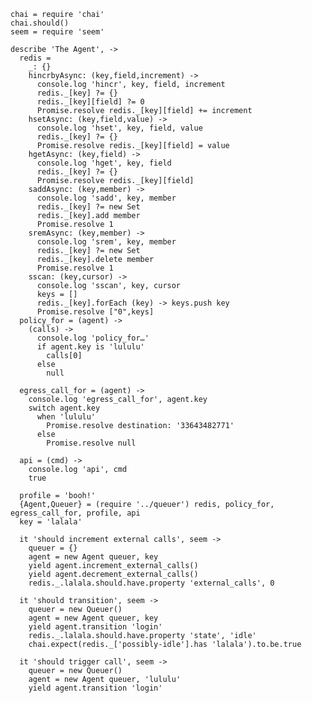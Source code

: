     chai = require 'chai'
    chai.should()
    seem = require 'seem'

    describe 'The Agent', ->
      redis =
        _: {}
        hincrbyAsync: (key,field,increment) ->
          console.log 'hincr', key, field, increment
          redis._[key] ?= {}
          redis._[key][field] ?= 0
          Promise.resolve redis._[key][field] += increment
        hsetAsync: (key,field,value) ->
          console.log 'hset', key, field, value
          redis._[key] ?= {}
          Promise.resolve redis._[key][field] = value
        hgetAsync: (key,field) ->
          console.log 'hget', key, field
          redis._[key] ?= {}
          Promise.resolve redis._[key][field]
        saddAsync: (key,member) ->
          console.log 'sadd', key, member
          redis._[key] ?= new Set
          redis._[key].add member
          Promise.resolve 1
        sremAsync: (key,member) ->
          console.log 'srem', key, member
          redis._[key] ?= new Set
          redis._[key].delete member
          Promise.resolve 1
        sscan: (key,cursor) ->
          console.log 'sscan', key, cursor
          keys = []
          redis._[key].forEach (key) -> keys.push key
          Promise.resolve ["0",keys]
      policy_for = (agent) ->
        (calls) ->
          console.log 'policy_for…'
          if agent.key is 'lululu'
            calls[0]
          else
            null

      egress_call_for = (agent) ->
        console.log 'egress_call_for', agent.key
        switch agent.key
          when 'lululu'
            Promise.resolve destination: '33643482771'
          else
            Promise.resolve null

      api = (cmd) ->
        console.log 'api', cmd
        true

      profile = 'booh!'
      {Agent,Queuer} = (require '../queuer') redis, policy_for, egress_call_for, profile, api
      key = 'lalala'

      it 'should increment external calls', seem ->
        queuer = {}
        agent = new Agent queuer, key
        yield agent.increment_external_calls()
        yield agent.decrement_external_calls()
        redis._.lalala.should.have.property 'external_calls', 0

      it 'should transition', seem ->
        queuer = new Queuer()
        agent = new Agent queuer, key
        yield agent.transition 'login'
        redis._.lalala.should.have.property 'state', 'idle'
        chai.expect(redis._['possibly-idle'].has 'lalala').to.be.true

      it 'should trigger call', seem ->
        queuer = new Queuer()
        agent = new Agent queuer, 'lululu'
        yield agent.transition 'login'

